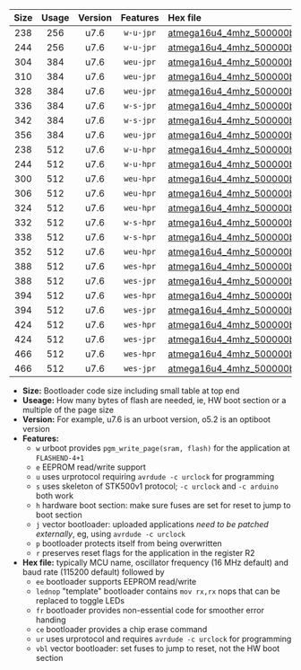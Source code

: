 |Size|Usage|Version|Features|Hex file|
|:-:|:-:|:-:|:-:|:--|
|238|256|u7.6|`w-u-jpr`|[atmega16u4_4mhz_500000bps_ur_vbl.hex](https://raw.githubusercontent.com/stefanrueger/urboot/main//atmega16u4_4mhz_500000bps_ur_vbl.hex)|
|244|256|u7.6|`w-u-jpr`|[atmega16u4_4mhz_500000bps_lednop_ur_vbl.hex](https://raw.githubusercontent.com/stefanrueger/urboot/main//atmega16u4_4mhz_500000bps_lednop_ur_vbl.hex)|
|304|384|u7.6|`weu-jpr`|[atmega16u4_4mhz_500000bps_ee_ur_vbl.hex](https://raw.githubusercontent.com/stefanrueger/urboot/main//atmega16u4_4mhz_500000bps_ee_ur_vbl.hex)|
|310|384|u7.6|`weu-jpr`|[atmega16u4_4mhz_500000bps_ee_lednop_ur_vbl.hex](https://raw.githubusercontent.com/stefanrueger/urboot/main//atmega16u4_4mhz_500000bps_ee_lednop_ur_vbl.hex)|
|328|384|u7.6|`weu-jpr`|[atmega16u4_4mhz_500000bps_ee_lednop_fr_ur_vbl.hex](https://raw.githubusercontent.com/stefanrueger/urboot/main//atmega16u4_4mhz_500000bps_ee_lednop_fr_ur_vbl.hex)|
|336|384|u7.6|`w-s-jpr`|[atmega16u4_4mhz_500000bps_vbl.hex](https://raw.githubusercontent.com/stefanrueger/urboot/main//atmega16u4_4mhz_500000bps_vbl.hex)|
|342|384|u7.6|`w-s-jpr`|[atmega16u4_4mhz_500000bps_lednop_vbl.hex](https://raw.githubusercontent.com/stefanrueger/urboot/main//atmega16u4_4mhz_500000bps_lednop_vbl.hex)|
|356|384|u7.6|`weu-jpr`|[atmega16u4_4mhz_500000bps_ee_lednop_fr_ce_ur_vbl.hex](https://raw.githubusercontent.com/stefanrueger/urboot/main//atmega16u4_4mhz_500000bps_ee_lednop_fr_ce_ur_vbl.hex)|
|238|512|u7.6|`w-u-hpr`|[atmega16u4_4mhz_500000bps_ur.hex](https://raw.githubusercontent.com/stefanrueger/urboot/main//atmega16u4_4mhz_500000bps_ur.hex)|
|244|512|u7.6|`w-u-hpr`|[atmega16u4_4mhz_500000bps_lednop_ur.hex](https://raw.githubusercontent.com/stefanrueger/urboot/main//atmega16u4_4mhz_500000bps_lednop_ur.hex)|
|300|512|u7.6|`weu-hpr`|[atmega16u4_4mhz_500000bps_ee_ur.hex](https://raw.githubusercontent.com/stefanrueger/urboot/main//atmega16u4_4mhz_500000bps_ee_ur.hex)|
|306|512|u7.6|`weu-hpr`|[atmega16u4_4mhz_500000bps_ee_lednop_ur.hex](https://raw.githubusercontent.com/stefanrueger/urboot/main//atmega16u4_4mhz_500000bps_ee_lednop_ur.hex)|
|324|512|u7.6|`weu-hpr`|[atmega16u4_4mhz_500000bps_ee_lednop_fr_ur.hex](https://raw.githubusercontent.com/stefanrueger/urboot/main//atmega16u4_4mhz_500000bps_ee_lednop_fr_ur.hex)|
|332|512|u7.6|`w-s-hpr`|[atmega16u4_4mhz_500000bps.hex](https://raw.githubusercontent.com/stefanrueger/urboot/main//atmega16u4_4mhz_500000bps.hex)|
|338|512|u7.6|`w-s-hpr`|[atmega16u4_4mhz_500000bps_lednop.hex](https://raw.githubusercontent.com/stefanrueger/urboot/main//atmega16u4_4mhz_500000bps_lednop.hex)|
|352|512|u7.6|`weu-hpr`|[atmega16u4_4mhz_500000bps_ee_lednop_fr_ce_ur.hex](https://raw.githubusercontent.com/stefanrueger/urboot/main//atmega16u4_4mhz_500000bps_ee_lednop_fr_ce_ur.hex)|
|388|512|u7.6|`wes-hpr`|[atmega16u4_4mhz_500000bps_ee.hex](https://raw.githubusercontent.com/stefanrueger/urboot/main//atmega16u4_4mhz_500000bps_ee.hex)|
|388|512|u7.6|`wes-jpr`|[atmega16u4_4mhz_500000bps_ee_vbl.hex](https://raw.githubusercontent.com/stefanrueger/urboot/main//atmega16u4_4mhz_500000bps_ee_vbl.hex)|
|394|512|u7.6|`wes-hpr`|[atmega16u4_4mhz_500000bps_ee_lednop.hex](https://raw.githubusercontent.com/stefanrueger/urboot/main//atmega16u4_4mhz_500000bps_ee_lednop.hex)|
|394|512|u7.6|`wes-jpr`|[atmega16u4_4mhz_500000bps_ee_lednop_vbl.hex](https://raw.githubusercontent.com/stefanrueger/urboot/main//atmega16u4_4mhz_500000bps_ee_lednop_vbl.hex)|
|424|512|u7.6|`wes-hpr`|[atmega16u4_4mhz_500000bps_ee_lednop_fr.hex](https://raw.githubusercontent.com/stefanrueger/urboot/main//atmega16u4_4mhz_500000bps_ee_lednop_fr.hex)|
|424|512|u7.6|`wes-jpr`|[atmega16u4_4mhz_500000bps_ee_lednop_fr_vbl.hex](https://raw.githubusercontent.com/stefanrueger/urboot/main//atmega16u4_4mhz_500000bps_ee_lednop_fr_vbl.hex)|
|466|512|u7.6|`wes-hpr`|[atmega16u4_4mhz_500000bps_ee_lednop_fr_ce.hex](https://raw.githubusercontent.com/stefanrueger/urboot/main//atmega16u4_4mhz_500000bps_ee_lednop_fr_ce.hex)|
|466|512|u7.6|`wes-jpr`|[atmega16u4_4mhz_500000bps_ee_lednop_fr_ce_vbl.hex](https://raw.githubusercontent.com/stefanrueger/urboot/main//atmega16u4_4mhz_500000bps_ee_lednop_fr_ce_vbl.hex)|

- **Size:** Bootloader code size including small table at top end
- **Useage:** How many bytes of flash are needed, ie, HW boot section or a multiple of the page size
- **Version:** For example, u7.6 is an urboot version, o5.2 is an optiboot version
- **Features:**
  + `w` urboot provides `pgm_write_page(sram, flash)` for the application at `FLASHEND-4+1`
  + `e` EEPROM read/write support
  + `u` uses urprotocol requiring `avrdude -c urclock` for programming
  + `s` uses skeleton of STK500v1 protocol; `-c urclock` and `-c arduino` both work
  + `h` hardware boot section: make sure fuses are set for reset to jump to boot section
  + `j` vector bootloader: uploaded applications *need to be patched externally*, eg, using `avrdude -c urclock`
  + `p` bootloader protects itself from being overwritten
  + `r` preserves reset flags for the application in the register R2
- **Hex file:** typically MCU name, oscillator frequency (16 MHz default) and baud rate (115200 default) followed by
  + `ee` bootloader supports EEPROM read/write
  + `lednop` "template" bootloader contains `mov rx,rx` nops that can be replaced to toggle LEDs
  + `fr` bootloader provides non-essential code for smoother error handing
  + `ce` bootloader provides a chip erase command
  + `ur` uses urprotocol and requires `avrdude -c urclock` for programming
  + `vbl` vector bootloader: set fuses to jump to reset, not the HW boot section
